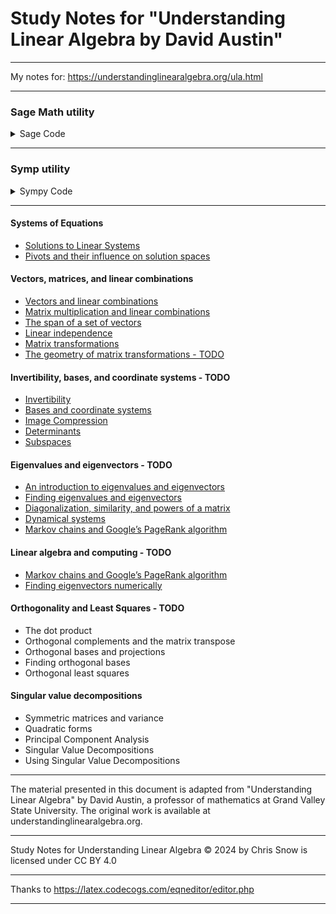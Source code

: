 # Study Notes for "Understanding Linear Algebra by David Austin"

----

My notes for: https://understandinglinearalgebra.org/ula.html

----

### Sage Math utility

<details>
 <summary>Sage Code</summary>

```python
def solution_details(augmented_matrix):
    '''
    - If every column of the coefficient matrix contains a pivot position, 
      then the system has a unique solution.
    - If there is a column in the coefficient matrix that contains no pivot position, 
      then the system has infinitely many solutions.
    - Columns that contain a pivot position correspond to basic variables
      Columns that do not contain a pivot position correspond to free variables.
    '''
    
    try:
        num_coeff_cols = augmented_matrix.subdivisions()[1][0]
        if not num_coeff_cols > 0:
            raise ValueError("Subdivided augmented matrix required1.")
    except (AttributeError, IndexError):
        raise ValueError("Subdivided augmented matrix required.")
        
    pivots = augmented_matrix.pivots()
    const_col = num_coeff_cols + 1
    
    print("----------")
    print(augmented_matrix, end="\n\n")
    print(augmented_matrix.rref(), end="\n\n")
    # print("pivots: ", pivots, end="\n\n")
    
    # zero base const col
    if (const_col - 1) in pivots:
        print('No Solution (Inconsistent - const col has pivot)')
    else:
        if (len(pivots)) == num_coeff_cols:
            print("Unique Solution (pivot position in each col)")
        elif len(pivots) < num_coeff_cols:
            print('Infinitely Many Solutions (>= 1 coeff col with no pivots)')
    
# Examples

M = matrix(QQ, 3, [1,2,3,0,1,2,0,0,1])
v = vector(QQ, [4,3,2])
Maug = M.augment(v, subdivide=True)
solution_details(Maug)

# [1 2 3|4]
# [0 1 2|3]
# [0 0 1|2]

# [ 1  0  0| 0]
# [ 0  1  0|-1]
# [ 0  0  1| 2]

# Unique Solution (pivot position in each col)

M = matrix(QQ, 2, [1,1,2,2])
v = vector(QQ, [4,8])
Maug = M.augment(v, subdivide=True)
solution_details(Maug)

# [1 1|4]
# [2 2|8]

# [1 1|4]
# [0 0|0]

# Infinitely Many Solutions (>= 1 coeff col with no pivots)

M = matrix(QQ, 3, [1,2,3,0,1,2,0,0,0])
v = vector(QQ, [4,3,1])
Maug = M.augment(v, subdivide=True)
solution_details(Maug)

# [1 2 3|4]
# [0 1 2|3]
# [0 0 0|1]

# [ 1  0 -1| 0]
# [ 0  1  2| 0]
# [ 0  0  0| 1]

# No Solution (Inconsistent - const col has pivot)
```

</details>

----

### Symp utility

<details>
 <summary>Sympy Code</summary>

```python
from sympy import symbols, Eq, solve, Matrix, pprint

x, y, z = symbols('x y z')

def has_solution(augmented_matrix):
    # Get the number of variables
    num_variables = augmented_matrix.shape[1] - 1
    
    # Generate symbols for variables
    variables = symbols('x:' + str(num_variables))
    
    # Extract coefficients and constants from the augmented matrix
    coefficients = augmented_matrix[:, :-1]
    constants = augmented_matrix[:, -1]

    # Create equations from the coefficients and constants
    equations = []
    for i in range(len(constants)):
        equation = Eq(sum(coefficients[i, j] * variables[j] for j in range(num_variables)), constants[i])
        equations.append(equation)

    # Solve the equations
    solution = solve(equations, variables, dict=True)
    return solution

def solution_details(augmented_matrix):
    '''
    - If every column of the coefficient matrix contains a pivot position, 
      then the system has a unique solution.
    - If there is a column in the coefficient matrix that contains no pivot position, 
      then the system has infinitely many solutions.
    - Columns that contain a pivot position correspond to basic variables
      Columns that do not contain a pivot position correspond to free variables.
    '''
    
    coeff_matrix = augmented_matrix[:, :-1]  # Extracting only the coefficient matrix
    const_matrix = augmented_matrix[:, -1:]
    
    pivot_columns = coeff_matrix.rref()[1]
    coeff_num_cols = coeff_matrix.shape[0]
    
    # useful to check if rightmost col has a pivot
    aug_pivot_columns = augmented_matrix.rref()[1]
    last_column_index = augmented_matrix.shape[1] - 1
    last_column_is_pivot = last_column_index in aug_pivot_columns

    # columns with a pivot
    basic_variable_columns = list(pivot_columns)
    
    # columns without a pivot
    free_variable_columns = list(set(range(coeff_num_cols)) - set(pivot_columns))
 
    solution = has_solution(augmented_matrix)
    
    response = ""
    
    if not solution:
        response = 'No Solution.\n'
    elif len(pivot_columns) == coeff_num_cols:
        response = 'Unique Solution (pivot position in each col):\n'
    elif len(pivot_columns) < coeff_num_cols:
        response = 'Infinitely Many Solutions (>= 1 coeff col with no pivots):\n'
    
    if last_column_is_pivot:
        response += '  Inconsistent - rightmost column has pivot\n'
    
    return response + (
        f'  Basic Variable Columns: {basic_variable_columns} (pivot cols)\n'
        f'  Free Variable Columns: {free_variable_columns} (cols without pivots)\n'
        f'  Solution: {solution}\n'
    )

# Test matrices
A = Matrix([
    [1, 2, 3, 4],
    [0, 1, 2, 3],
    [0, 0, 1, 2]
])

B = Matrix([
    [1, 2, 3, 4],
    [0, 1, 2, 3],
    [0, 0, 0, 1]
])

C = Matrix([
    [1, 2, -3, 4],
    [2, 4, -6, 8],
    [3, 6, -9, 12]  # All entries in the last column are 0
])

print("Matrix A:", solution_details(A))
pprint(A.rref()[0])
print()

print("Matrix B:", solution_details(B))
pprint(B.rref()[0])
print()

print("Matrix C:", solution_details(C))
pprint(C.rref()[0])
print()


# Matrix A: Unique Solution (pivot position in each col):
#   Basic Variable Columns: [0, 1, 2] (pivot cols)
#   Free Variable Columns: [] (cols without pivots)
#   Solution: [{x: 0, y: -1, z: 2}]

# ⎡1  0  0  0 ⎤
# ⎢           ⎥
# ⎢0  1  0  -1⎥
# ⎢           ⎥
# ⎣0  0  1  2 ⎦

# Matrix B: No Solution.
#   Inconsistent - rightmost column has pivot
#   Basic Variable Columns: [0, 1] (pivot cols)
#   Free Variable Columns: [2] (cols without pivots)
#   Solution: []

# ⎡1  0  -1  0⎤
# ⎢           ⎥
# ⎢0  1  2   0⎥
# ⎢           ⎥
# ⎣0  0  0   1⎦

# Matrix C: Infinitely Many Solutions (>= 1 coeff col with no pivots):
#   Basic Variable Columns: [0] (pivot cols)
#   Free Variable Columns: [1, 2] (cols without pivots)
#   Solution: [{x: -2*y + 3*z + 4}]

# ⎡1  2  -3  4⎤
# ⎢           ⎥
# ⎢0  0  0   0⎥
# ⎢           ⎥
# ⎣0  0  0   0⎦
```
</details>

---

#### Systems of Equations
 - [Solutions to Linear Systems](./pages/01_systems_of_equations_solutions_to_linear_systems.md)
 - [Pivots and their influence on solution spaces](./pages/01_systems_of_equations_pivots.md)

#### Vectors, matrices, and linear combinations
 - [Vectors and linear combinations](./pages/2.1_vectors_and_linear_combinations.md)
 - [Matrix multiplication and linear combinations](./pages/2.2_matrix_multiplication_and_linear_combinations.md)
 - [The span of a set of vectors](./pages/2.3_the_span_of_a_set_of_vectors.md)
 - [Linear independence](./pages/2.4_linear_independence.md)
 - [Matrix transformations](./pages/2.5_matrix_transformations.md)
 - [The geometry of matrix transformations - TODO]()

#### Invertibility, bases, and coordinate systems - TODO
 - [Invertibility]()
 - [Bases and coordinate systems]()
 - [Image Compression]()
 - [Determinants]()
 - [Subspaces]()

#### Eigenvalues and eigenvectors - TODO
 - [An introduction to eigenvalues and eigenvectors]()
 - [Finding eigenvalues and eigenvectors]()
 - [Diagonalization, similarity, and powers of a matrix]()
 - [Dynamical systems]()
 - [Markov chains and Google’s PageRank algorithm]()

#### Linear algebra and computing - TODO
 - [Markov chains and Google’s PageRank algorithm]()
 - [Finding eigenvectors numerically]()

#### Orthogonality and Least Squares - TODO
 - The dot product
 - Orthogonal complements and the matrix transpose
 - Orthogonal bases and projections
 - Finding orthogonal bases
 - Orthogonal least squares

#### Singular value decompositions
 - Symmetric matrices and variance
 - Quadratic forms
 - Principal Component Analysis
 - Singular Value Decompositions
 - Using Singular Value Decompositions

---

The material presented in this document is adapted from "Understanding Linear Algebra" by David Austin, a professor of mathematics at Grand Valley State University. The original work is available at understandinglinearalgebra.org.

---

Study Notes for Understanding Linear Algebra © 2024 by Chris Snow is licensed under CC BY 4.0 

---

Thanks to https://latex.codecogs.com/eqneditor/editor.php

---
